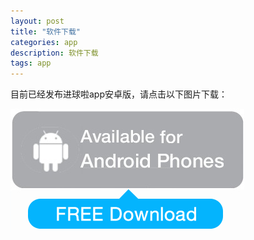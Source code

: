 ```yaml
---
layout: post
title: "软件下载"
categories: app
description: 软件下载
tags: app
---
```

目前已经发布进球啦app安卓版，请点击以下图片下载：

[![点击下载安卓版本](/media/files/AndroidApp-Download.jpg)](https://sh.yii.li/apk/bearkani-lite.apk)